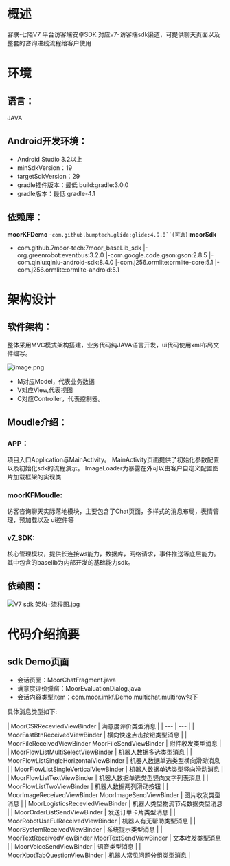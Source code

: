 # 概述
容联·七陌V7 平台访客端安卓SDK
对应v7-访客端sdk渠道，可提供聊天页面以及整套的咨询进线流程给客户使用
# 环境
## 语言：
JAVA

## Android开发环境：

- Android Studio 3.2以上
- minSdkVersion：19
- targetSdkVersion：29
- gradle插件版本：最低 build:gradle:3.0.0
- gradle版本：最低 gradle-4.1

## 依赖库：
**moorKFDemo**
-`com.github.bumptech.glide:glide:4.9.0``(可选)`
**moorSdk**
- com.github.7moor-tech:7moor_baseLib_sdk
  |-org.greenrobot:eventbus:3.2.0
  |-com.google.code.gson:gson:2.8.5
  |-com.qiniu:qiniu-android-sdk:8.4.0
  |-com.j256.ormlite:ormlite-core:5.1
  |- com.j256.ormlite:ormlite-android:5.1
# 架构设计
##  软件架构：
整体采用MVC模式架构搭建，业务代码纯JAVA语言开发，ui代码使用xml布局文件编写。

![image.png](https://cdn.nlark.com/yuque/0/2022/png/1289814/1655696470219-0ea32ee0-30ec-4f7e-96ce-e9ccef68c3b1.png#clientId=u36702b32-6344-4&crop=0&crop=0&crop=1&crop=1&from=paste&height=290&id=ucdf505fb&margin=%5Bobject%20Object%5D&name=image.png&originHeight=357&originWidth=596&originalType=binary&ratio=1&rotation=0&showTitle=false&size=51020&status=done&style=none&taskId=u98553065-2dd0-49a9-ab3f-0c7c54d08a6&title=&width=484)

- M对应Model，代表业务数据
- V对应View,代表视图
- C对应Controller，代表控制器。

## Moudle介绍：
### APP：
项目入口Application与MainActivity。
MainActivity页面提供了初始化参数配置以及初始化sdk的流程演示。
ImageLoader为暴露在外可以由客户自定义配置图片加载框架的实现类
### moorKFMoudle:
访客咨询聊天实际落地模块，主要包含了Chat页面，多样式的消息布局，表情管理，预加载以及 ui控件等
### v7_SDK:
核心管理模块，提供长连接ws能力，数据库，网络请求，事件推送等底层能力。
其中包含的baselib为内部开发的基础能力sdk。

## 依赖图：
![V7 sdk 架构+流程图.jpg](https://cdn.nlark.com/yuque/0/2022/jpeg/1289814/1655693191522-630129e9-5600-4eaa-9c4c-ab5ac59de448.jpeg#clientId=u6370f1c5-2f29-4&crop=0&crop=0&crop=1&crop=1&from=drop&height=605&id=u53cef992&margin=%5Bobject%20Object%5D&name=V7%20sdk%20%E6%9E%B6%E6%9E%84%2B%E6%B5%81%E7%A8%8B%E5%9B%BE.jpg&originHeight=1579&originWidth=2381&originalType=binary&ratio=1&rotation=0&showTitle=false&size=259989&status=done&style=none&taskId=u75e7d9ab-a294-44fe-aead-a5a876a0876&title=&width=913)
# 代码介绍摘要
## sdk Demo页面

- 会话页面：MoorChatFragment.java
- 满意度评价弹窗：MoorEvaluationDialog.java
- 会话内容类型item：com.moor.imkf.Demo.multichat.multirow包下

具体消息类型如下:

| MoorCSRReceviedViewBinder
  | 满意度评价类型消息 |
| --- | --- |
| MoorFastBtnReceivedViewBinder
  | 横向快速点击按钮类型消息 |
| MoorFileReceivedViewBinder
 MoorFileSendViewBinder
  | 附件收发类型消息 |
| MoorFlowListMultiSelectViewBinder
  | 机器人数据多选类型消息 |
| MoorFlowListSingleHorizontalViewBinder
  | 机器人数据单选类型横向滑动消息 |
| MoorFlowListSingleVerticalViewBinder
  | 机器人数据单选类型竖向滑动消息 |
| MoorFlowListTextViewBinder
  | 机器人数据单选类型竖向文字列表消息 |
| MoorFlowListTwoViewBinder
  | 机器人数据两列滑动按钮 |
| MoorImageReceivedViewBinder
 MoorImageSendViewBinder
  | 图片收发类型消息 |
| MoorLogisticsReceviedViewBinder
  | 机器人类型物流节点数据类型消息 |
| MoorOrderListSendViewBinder
  | 发送订单卡片类型消息 |
| MoorRobotUseFulReceivedViewBinder
  | 机器人有无帮助类型消息 |
| MoorSystemReceivedViewBinder
  | 系统提示类型消息 |
| MoorTextReceivedViewBinder
 MoorTextSendViewBinder
  | 文本收发类型消息 |
| MoorVoiceSendViewBinder
  | 语音类型消息 |
| MoorXbotTabQuestionViewBinder
  | 机器人常见问题分组类型消息 |

